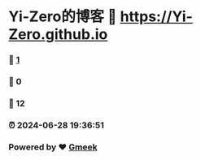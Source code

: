 # Yi-Zero的博客 :link: https://Yi-Zero.github.io 
### :page_facing_up: [1](https://Yi-Zero.github.io/tag.html) 
### :speech_balloon: 0 
### :hibiscus: 12 
### :alarm_clock: 2024-06-28 19:36:51 
### Powered by :heart: [Gmeek](https://github.com/Meekdai/Gmeek)
